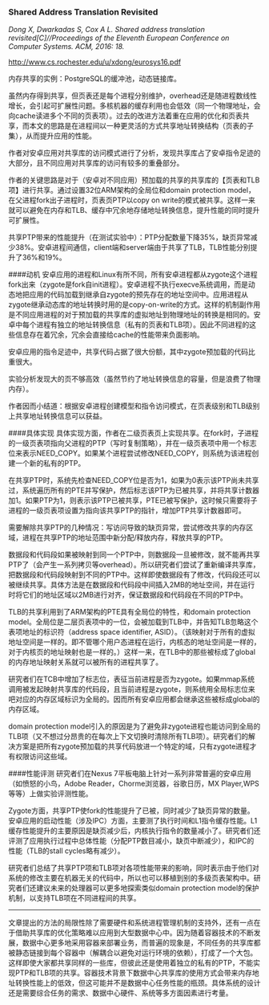 ### Shared Address Translation Revisited

*Dong X, Dwarkadas S, Cox A L. Shared address translation revisited[C]//Proceedings of the Eleventh European Conference on Computer Systems. ACM, 2016: 18.*

<http://www.cs.rochester.edu/u/xdong/eurosys16.pdf>

内存共享的实例：PostgreSQL的缓冲池，动态链接库。

虽然内存得到共享，但页表还是每个进程分别维护，overhead还是随进程数线性增长，会引起可扩展性问题。多核机器的缓存利用也会低效（同一个物理地址，会向cache读进多个不同的页表项）。过去的改进方法着重在应用的优化和页表共享，而本文的思路是在进程间以一种更灵活的方式共享地址转换结构（页表的子集），从而提升应用的性能。

作者对安卓应用对共享库的访问模式进行了分析，发现共享库占了安卓指令足迹的大部分，且不同应用对共享库的访问有较多的重叠部分。

作者的关键思路是对于（安卓对不同应用）预加载的共享的共享库的【页表和TLB项】进行共享。通过设置32位ARM架构的全局位和domain protection model，在父进程fork出子进程时，页表页PTP以copy on write的模式被共享。这样一来就可以避免在内存和TLB、缓存中冗余地存储地址转换信息，提升性能的同时提升可扩展性。

共享PTP带来的性能提升（在测试实验中）：PTP分配数量下降35%，缺页异常减少38%。安卓进程间通信，client端和server端由于共享了TLB，TLB性能分别提升了36%和19%。

####动机
安卓应用的进程和Linux有所不同，所有安卓进程都从zygote这个进程fork出来（zygote是fork自init进程）。安卓进程不执行execve系统调用，而是动态地把应用的代码加载到继承自zygote的预先存在的地址空间中。应用进程从zygote继承动态库的地址转换时用的是copy-on-write的方式。这样的机制副作用是不同应用进程的对于预加载的共享库的虚拟地址到物理地址的转换是相同的。安卓中每个进程有独立的地址转换信息（私有的页表和TLB项）。因此不同进程的这些信息存在着冗余，冗余会直接给cache的性能带来负面影响。

安卓应用的指令足迹中，共享代码占据了很大份额，其中zygote预加载的代码比重很大。

实验分析发现大的页不够高效（虽然节约了地址转换信息的容量，但是浪费了物理内存）。

作者因而小结道：根据安卓进程创建模型和指令访问模式，在页表级别和TLB级别上共享地址转换信息可以获益。

####具体实现
具体实现方面，作者在二级页表页上实现共享。在fork时，子进程的一级页表项指向父进程的PTP（写时复制策略），并在一级页表项中用一个标志位来表示NEED_COPY。如果某个进程尝试修改NEED_COPY，则系统为该进程创建一个新的私有的PTP。

在共享PTP时，系统先检查NEED_COPY位是否为1，如果为0表示该PTP尚未共享过，系统遍历所有的PTE并写保护，然后标志该PTP为已被共享，并将共享计数器加1。如果PTP为1，则表示该PTP已被共享，PTE已被写保护，这时候只需要将子进程的一级页表项设置为指向该共享PTP的指针，增加PTP共享计数器即可。

需要解除共享PTP的几种情况：写访问导致的缺页异常，尝试修改共享的内存区域，进程在共享PTP的地址范围中新分配/释放内存，释放共享的PTP。

数据段和代码段如果被映射到同一个PTP中，则数据段一旦被修改，就不能再共享PTP了（会产生一系列拷贝等overhead）。所以研究者们尝试了重新编译共享库，把数据段和代码段映射到不同的PTP中。这样即使数据段有了修改，代码段还可以被继续共享。具体方法是在数据段和代码段中间插入2MB的地址空间，并在运行时将它们的地址区域以2MB进行对齐，保证数据段和代码段在不同的PTP中。

TLB的共享利用到了ARM架构的PTE具有全局位的特性，和domain protection model。全局位是二层页表项中的一位，会被加载到TLB中，并告知TLB忽略这个表项地址的标识符（address space identifier, ASID）。（该映射对于所有的虚拟地址空间是一样的。即不管哪个用户态进程在运行，内核态的地址空间是一样的，对于内核页的地址映射也是一样的。）这样一来，在TLB中的那些被标成了global的内存地址映射关系就可以被所有的进程共享了。

研究者们在TCB中增加了标志位，表征当前进程是否为zygote。如果mmap系统调用被发起映射共享库的代码段，且当前进程是zygote，则系统用全局标志位来吧对应的内存区域标识为全局的。因而所有安卓应用都会继承这些被标成global的内存区域。

domain protection model引入的原因是为了避免非zygote进程也能访问到全局的TLB项（又不想过分昂贵的在每次上下文切换时清除所有TLB项）。研究者们的解决方案是把所有zygote预加载的共享代码放进一个特定的域，只有zygote进程才有权限访问这些域。

####性能评测
研究者们在Nexus 7平板电脑上针对一系列非常普遍的安卓应用（如愤怒的小鸟，Adobe Reader，Chorme浏览器，谷歌日历，MX Player,WPS等等）上做实验评测性能。

Zygote方面，共享PTP使fork的性能提升了已被，同时减少了缺页异常的数量。安卓应用的启动性能（涉及IPC）方面，主要测了执行时间和L1指令缓存性能。L1缓存性能提升的主要原因是缺页减少后，内核执行指令的数量减小了。研究者们还评测了应用执行过程中总体性能（分配PTP数目减小，缺页中断减少），和IPC的性能（TLB的stall cycles略有减少）。

研究者们总结了共享PTP项和TLB项对各项性能带来的影响，同时表示由于他们对系统的修改主要在机器无关的代码中，所以也可以移植到别的多级页表架构中。研究者们还建议未来的处理器可以更多地探索类似domain protection model的保护机制，以支持TLB项在不同进程间的共享。

---

文章提出的方法的局限性除了需要硬件和系统进程管理机制的支持外，还有一点在于借助共享库的优化策略难以应用到大型数据中心中。因为随着容器技术的不断发展，数据中心更多地采用容器来部署业务，而普遍的现象是，不同任务的共享库都被静态链接到每个容器中（解耦合以避免对运行环境的依赖），打成了一个大包。这样即使大家都共享同样的一些库，但彼此还是使用着独立的私有的PTP，不能实现PTP和TLB项的共享。容器技术背景下数据中心共享库的使用方式会带来内存地址转换性能上的低效，但这可能并不是数据中心任务性能的瓶颈。具体系统的设计还是需要综合任务的需求、数据中心硬件、系统等多方面因素进行考量。
